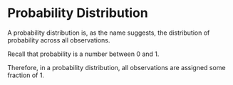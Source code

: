 # Probability Distribution

A probability distribution is, as the name suggests, the distribution of probability across all observations.

Recall that probability is a number between 0 and 1.

Therefore, in a probability distribution, all observations are assigned some fraction of 1.

